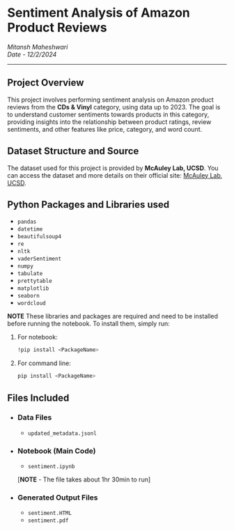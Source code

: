 # **Sentiment Analysis of Amazon Product Reviews**

 _Mitansh Maheshwari_  
_Date - 12/2/2024_

---

## Project Overview
This project involves performing sentiment analysis on Amazon product reviews from the **CDs & Vinyl** category, using data up to 2023. The goal is to understand customer sentiments towards products in this category, providing insights into the relationship between product ratings, review sentiments, and other features like price, category, and word count.

## Dataset Structure and Source

The dataset used for this project is provided by **McAuley Lab, UCSD**. You can access the dataset and more details on their official site: [McAuley Lab, UCSD](https://amazon-reviews-2023.github.io/).

## Python Packages and Libraries used

- `pandas`
- `datetime`
- `beautifulsoup4`
- `re`
- `nltk`
- `vaderSentiment`
- `numpy`
- `tabulate`
- `prettytable`
- `matplotlib`
- `seaborn`
- `wordcloud`

**NOTE** 
These libraries and packages are required and need to be installed before running the notebook. To install them, simply run:
1. For notebook:
    ```bash
    !pip install <PackageName>
    ```
2. For command line:
    ```bash
    pip install <PackageName>
    ```

## Files Included

- ### Data Files
    - `updated_metadata.jsonl`

- ### Notebook (Main Code)
    - `sentiment.ipynb`
    
    [**NOTE** - The file takes about 1hr 30min to run]

- ### Generated Output Files
    - `sentiment.HTML`
    - `sentiment.pdf`
